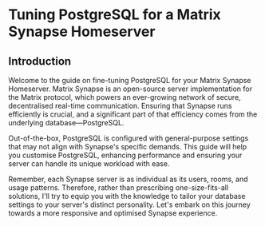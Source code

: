 # Tuning PostgreSQL for a Matrix Synapse Homeserver

## Introduction

Welcome to the guide on fine-tuning PostgreSQL for your Matrix Synapse Homeserver. Matrix Synapse is an open-source server implementation for the Matrix protocol, which powers an ever-growing network of secure, decentralised real-time communication. Ensuring that Synapse runs efficiently is crucial, and a significant part of that efficiency comes from the underlying database—PostgreSQL.

Out-of-the-box, PostgreSQL is configured with general-purpose settings that may not align with Synapse's specific demands. This guide will help you customise PostgreSQL, enhancing performance and ensuring your server can handle its unique workload with ease.

Remember, each Synapse server is as individual as its users, rooms, and usage patterns. Therefore, rather than prescribing one-size-fits-all solutions, I'll try to equip you with the knowledge to tailor your database settings to your server's distinct personality. Let's embark on this journey towards a more responsive and optimised Synapse experience.
